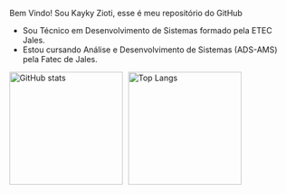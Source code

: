 Bem Vindo!
Sou Kayky Zioti, esse é meu repositório do GitHub
- Sou Técnico em Desenvolvimento de Sistemas formado pela ETEC Jales.
- Estou cursando Análise e Desenvolvimento de Sistemas (ADS-AMS) pela Fatec de Jales.
<div style="display: flex; gap:10px">
      <img style="height: 200px; "src="https://github-readme-stats.vercel.app/api?username=kaykyOne&show_icons=true&theme=radical" alt="GitHub stats">  
      <img style="height: 200px; " src="https://github-readme-stats.vercel.app/api/top-langs/?username=kaykyOne&layout=compact&theme=radical" alt="Top Langs"></td>
</div>


